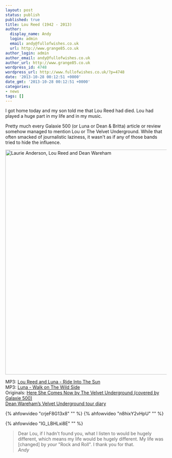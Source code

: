 ```yaml
---
layout: post
status: publish
published: true
title: Lou Reed (1942 - 2013)
author:
  display_name: Andy
  login: admin
  email: andy@fullofwishes.co.uk
  url: http://www.grange85.co.uk
author_login: admin
author_email: andy@fullofwishes.co.uk
author_url: http://www.grange85.co.uk
wordpress_id: 4748
wordpress_url: http://www.fullofwishes.co.uk/?p=4748
date: '2013-10-28 00:12:51 +0000'
date_gmt: '2013-10-28 00:12:51 +0000'
categories:
- news
tags: []
---
```

<p>I got home today and my son told me that Lou Reed had died. Lou had played a huge part in my life and in my music. </p>
<p>Pretty much every Galaxie 500 (or Luna or Dean & Britta) article or review somehow managed to mention Lou or The Velvet Underground. While that often smacked of journalistic laziness, it wasn't as if any of those bands tried to hide the influence.</p>
<p><img src="http://media.fullofwishes.co.uk/00-misc/pictures/laurie-lou-and-dean.jpg" width="800" height="700" alt="Laurie Anderson, Lou Reed and Dean Wareham" class="aligncenter" /></p>
<p>MP3: <a href="/2011/08/26/audio-luna-play-ride-into-the-sun-with-lou-reed/" title="Audio: Luna play Ride into the Sun with Lou Reed">Lou Reed and Luna - Ride Into The Sun</a><br />
MP3: <a href="/2006/10/04/audio-luna-kcrw-walk-on-the-wild-side/" title="Audio: Luna – KCRW – Walk on the Wild Side">Luna - Walk on The Wild Side</a><br />
Originals: <a href="/2013/07/31/originals-here-she-comes-now-by-the-velvet-underground-covered-by-galaxie-500/" title="Originals: Here She Comes Now by The Velvet Underground (covered by Galaxie 500)">Here She Comes Now by The Velvet Underground (covered by Galaxie 500)</a><br />
<a href="/list-dean-warehams-velvet-underground-tour-diary/">Dean Wareham’s Velvet Underground tour diary</a></p>

{% ahfowvideo "crjeF8G13x8" "" %}
{% ahfowvideo "n8hixY2vHpU" "" %}

{% ahfowvideo "IG_LBHLxi8E" "" %}
<blockquote><p>Dear Lou, if I hadn't found you, what I listen to would be hugely different, which means my life would be hugely different. My life was [changed] by <em>your</em> "Rock and Roll". I thank you for that.<br />
<em>Andy</em></p></blockquote>

